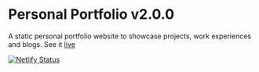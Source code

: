 # Personal Portfolio v2.0.0

A static personal portfolio website to showcase projects, work experiences and blogs. See it [live](https://npranto.netlify.com)

[![Netlify Status](https://api.netlify.com/api/v1/badges/4d16a376-43ef-47af-8b95-ee54bcffd93c/deploy-status)](https://npranto.netlify.com)
